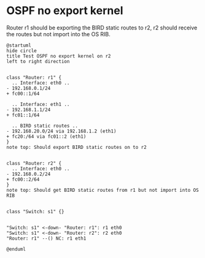 # OSPF no export kernel

Router r1 should be exporting the BIRD static routes to r2, r2 should receive the routes but not import into the OS RIB.


```plantuml
@startuml
hide circle
title Test OSPF no export kernel on r2
left to right direction


class "Router: r1" {
  .. Interface: eth0 ..
- 192.168.0.1/24
+ fc00::1/64

  .. Interface: eth1 ..
- 192.168.1.1/24
+ fc01::1/64

  .. BIRD static routes ..
- 192.168.20.0/24 via 192.168.1.2 (eth1)
+ fc20:/64 via fc01::2 (eth1)
}
note top: Should export BIRD static routes on to r2


class "Router: r2" {
  .. Interface: eth0 ..
- 192.168.0.2/24
+ fc00::2/64
}
note top: Should get BIRD static routes from r1 but not import into OS RIB


class "Switch: s1" {}


"Switch: s1" <-down- "Router: r1": r1 eth0
"Switch: s1" <-down- "Router: r2": r2 eth0
"Router: r1" --() NC: r1 eth1

@enduml
```
